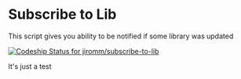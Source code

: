 Subscribe to Lib
================

This script gives you ability to be notified if some library was updated

[ ![Codeship Status for jiromm/subscribe-to-lib](https://codeship.com/projects/b15c0770-50bb-0132-9ae9-166451e4e8b7/status)](https://codeship.com/projects/48136)

It's just a test
